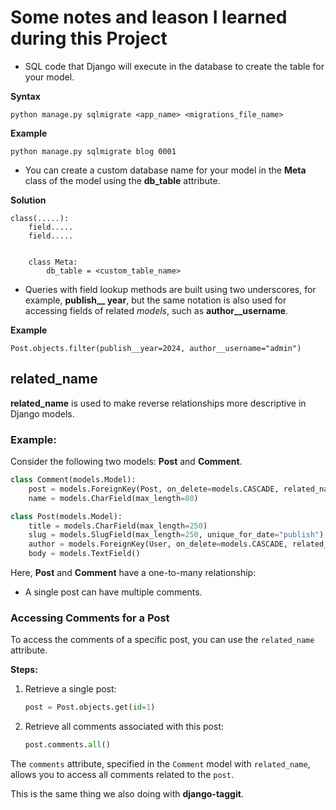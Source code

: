 # Some notes and leason I learned during this Project

* SQL code that Django will execute in the database to create the table for your model.

**Syntax**
```
python manage.py sqlmigrate <app_name> <migrations_file_name>
```

**Example**
```
python manage.py sqlmigrate blog 0001
```

* You can create a custom database name for your model in the **Meta** class of the model using the **db_table** attribute.

**Solution**

```
class(.....):
    field.....
    field.....


    class Meta: 
        db_table = <custom_table_name>

```

* Queries with field lookup methods are built using two underscores, for example, **publish__ year**, but the same notation is also used for accessing fields of related *models*, such as **author__username**.

**Example**

```
Post.objects.filter(publish__year=2024, author__username="admin")
```

<!-- ## related_name 
**related_name** is used to make reverse relationships more discriptive

* For exmaple we have two models **Post** and **Comment**

**Example**

```
class Comment(models.Model):
    post = models.ForeignKey(Post,
                            on_delete=models.CASCADE, 
                            related_name="comments")
    name = models.CharField(max_length=80)


class Post(models.Model):
    title = models.CharField(max_length=250)
    slug = models.SlugField(max_length=250, unique_for_date=("publish"))
    author = models.ForeignKey(User, on_delete=models.CASCADE, related_name="blog_posts")
    body = models.TextField()
```

Here **Post** and **Comment** have one-to-many relationship:
* A single post can have multiple comments

So how will we access these comments, so for this we have to make a query

**Steps**

1. Retrive a single post: 
``` post = post.objects.get(id=1) ```
2. Now we have single post, now we will retrive all comments associated wit this single post by making a query.
```post.comments.all()```

Remember this **comments** we declare in the **Comment** Model of **post** field. -->


## related_name 

**related_name** is used to make reverse relationships more descriptive in Django models.

### Example:

Consider the following two models: **Post** and **Comment**.

```python
class Comment(models.Model):
    post = models.ForeignKey(Post, on_delete=models.CASCADE, related_name="comments")
    name = models.CharField(max_length=80)

class Post(models.Model):
    title = models.CharField(max_length=250)
    slug = models.SlugField(max_length=250, unique_for_date="publish")
    author = models.ForeignKey(User, on_delete=models.CASCADE, related_name="blog_posts")
    body = models.TextField()
```

Here, **Post** and **Comment** have a one-to-many relationship:
- A single post can have multiple comments.

### Accessing Comments for a Post

To access the comments of a specific post, you can use the `related_name` attribute.

**Steps:**

1. Retrieve a single post:
    ```python
    post = Post.objects.get(id=1)
    ```

2. Retrieve all comments associated with this post:
    ```python
    post.comments.all()
    ```

The `comments` attribute, specified in the `Comment` model with `related_name`, allows you to access all comments related to the `post`.


This is the same thing we also doing with **django-taggit**.